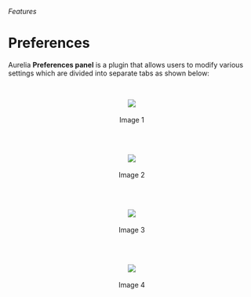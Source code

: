 _Features_
# Preferences


Aurelia **Preferences panel** is a plugin that allows users to modify various settings which are divided into separate tabs as shown below:

<br>
<p align=center>
  <img src="https://cloud.githubusercontent.com/assets/2712405/18448994/49b21b14-78fb-11e6-9b8c-fdd37529b495.png"></img>
 <br><br>
Image 1
</p>

<br>

<br>
<p align=center>
  <img src="https://cloud.githubusercontent.com/assets/2712405/18449101/e490179e-78fb-11e6-803a-9d498cb2f9f4.png"></img>
 <br><br>
Image 2
</p>
<br>

<br>
<p align=center>
  <img src="https://cloud.githubusercontent.com/assets/2712405/18449309/b5bf72d8-78fc-11e6-9c93-5a128e450ebd.png"></img>
 <br><br>
Image 3
</p>
<br>

<br>
<p align=center>
  <img src="https://cloud.githubusercontent.com/assets/2712405/18449426/190d9a40-78fd-11e6-945e-c0035fff06ca.png"></img>
 <br><br>
Image 4
</p>
<br>





